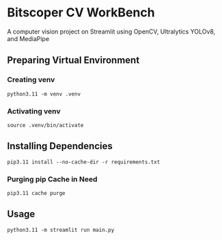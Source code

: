 # Bitscoper CV WorkBench
A computer vision project on Streamlit using OpenCV, Ultralytics YOLOv8, and MediaPipe

## Preparing Virtual Environment
### Creating venv
`python3.11 -m venv .venv`

### Activating venv
`source .venv/bin/activate`

## Installing Dependencies
`pip3.11 install --no-cache-dir -r requirements.txt`

### Purging pip Cache in Need
`pip3.11 cache purge`

## Usage
`python3.11 -m streamlit run main.py`